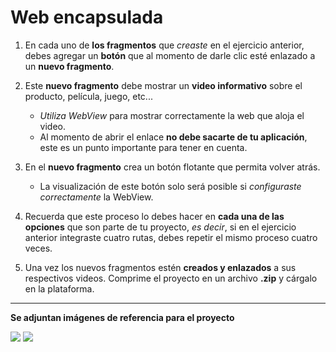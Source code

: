 # Web encapsulada

1. En cada uno de __los fragmentos__ que _creaste_ en el ejercicio anterior, debes agregar un __botón__ que al momento de darle clic esté enlazado a un __nuevo fragmento__.

2. Este __nuevo fragmento__ debe mostrar un __video informativo__ sobre el producto, película, juego, etc...
    - _Utiliza WebView_ para mostrar correctamente la web que aloja el video.
    - Al momento de abrir el enlace __no debe sacarte de tu aplicación__, este es un punto importante para tener en cuenta.

3. En el __nuevo fragmento__ crea un botón flotante que permita volver atrás.
    - La visualización de este botón solo será posible si _configuraste correctamente_ la WebView.

4. Recuerda que este proceso lo debes hacer en __cada una de las opciones__ que son parte de tu proyecto, _es decir_, si en el ejercicio anterior integraste cuatro rutas, debes repetir el mismo proceso cuatro veces.

5. Una vez los nuevos fragmentos estén __creados y enlazados__ a sus respectivos videos. Comprime el proyecto en un archivo __.zip__ y cárgalo en la plataforma.

----------
__Se adjuntan imágenes de referencia para el proyecto__

![](https://i.imgur.com/A7rTjyl.png)
![](https://i.imgur.com/2e2B8q3.png)